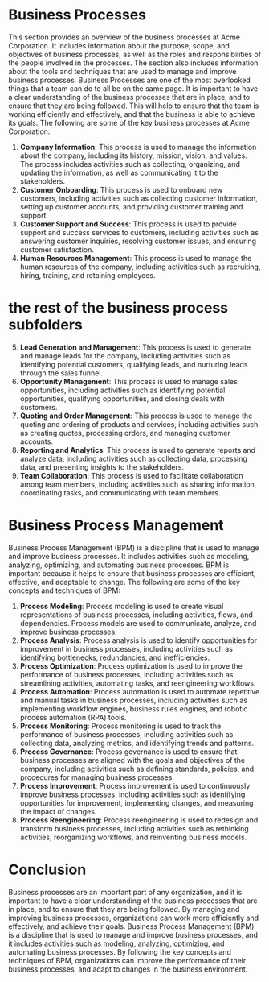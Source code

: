 # Business Processes

This section provides an overview of the business processes at Acme Corporation. It includes information about the purpose, scope, and objectives of business processes, as well as the roles and responsibilities of the people involved in the processes. The section also includes information about the tools and techniques that are used to manage and improve business processes. Business Processes are one of the most overlooked things that a team can do to all be on the same page. It is important to have a clear understanding of the business processes that are in place, and to ensure that they are being followed. This will help to ensure that the team is working efficiently and effectively, and that the business is able to achieve its goals. The following are some of the key business processes at Acme Corporation:

1. **Company Information**: This process is used to manage the information about the company, including its history, mission, vision, and values. The process includes activities such as collecting, organizing, and updating the information, as well as communicating it to the stakeholders.
2. **Customer Onboarding**: This process is used to onboard new customers, including activities such as collecting customer information, setting up customer accounts, and providing customer training and support.
3. **Customer Support and Success**: This process is used to provide support and success services to customers, including activities such as answering customer inquiries, resolving customer issues, and ensuring customer satisfaction.
4. **Human Resources Management**: This process is used to manage the human resources of the company, including activities such as recruiting, hiring, training, and retaining employees.

# the rest of the business process subfolders

5. **Lead Generation and Management**: This process is used to generate and manage leads for the company, including activities such as identifying potential customers, qualifying leads, and nurturing leads through the sales funnel.
6. **Opportunity Management**: This process is used to manage sales opportunities, including activities such as identifying potential opportunities, qualifying opportunities, and closing deals with customers.
7. **Quoting and Order Management**: This process is used to manage the quoting and ordering of products and services, including activities such as creating quotes, processing orders, and managing customer accounts.
8. **Reporting and Analytics**: This process is used to generate reports and analyze data, including activities such as collecting data, processing data, and presenting insights to the stakeholders.
9. **Team Collaboration**: This process is used to facilitate collaboration among team members, including activities such as sharing information, coordinating tasks, and communicating with team members.

# Business Process Management

Business Process Management (BPM) is a discipline that is used to manage and improve business processes. It includes activities such as modeling, analyzing, optimizing, and automating business processes. BPM is important because it helps to ensure that business processes are efficient, effective, and adaptable to change. The following are some of the key concepts and techniques of BPM:

1. **Process Modeling**: Process modeling is used to create visual representations of business processes, including activities, flows, and dependencies. Process models are used to communicate, analyze, and improve business processes.
2. **Process Analysis**: Process analysis is used to identify opportunities for improvement in business processes, including activities such as identifying bottlenecks, redundancies, and inefficiencies.
3. **Process Optimization**: Process optimization is used to improve the performance of business processes, including activities such as streamlining activities, automating tasks, and reengineering workflows.
4. **Process Automation**: Process automation is used to automate repetitive and manual tasks in business processes, including activities such as implementing workflow engines, business rules engines, and robotic process automation (RPA) tools.
5. **Process Monitoring**: Process monitoring is used to track the performance of business processes, including activities such as collecting data, analyzing metrics, and identifying trends and patterns.
6. **Process Governance**: Process governance is used to ensure that business processes are aligned with the goals and objectives of the company, including activities such as defining standards, policies, and procedures for managing business processes.
7. **Process Improvement**: Process improvement is used to continuously improve business processes, including activities such as identifying opportunities for improvement, implementing changes, and measuring the impact of changes.
8. **Process Reengineering**: Process reengineering is used to redesign and transform business processes, including activities such as rethinking activities, reorganizing workflows, and reinventing business models.

# Conclusion

Business processes are an important part of any organization, and it is important to have a clear understanding of the business processes that are in place, and to ensure that they are being followed. By managing and improving business processes, organizations can work more efficiently and effectively, and achieve their goals. Business Process Management (BPM) is a discipline that is used to manage and improve business processes, and it includes activities such as modeling, analyzing, optimizing, and automating business processes. By following the key concepts and techniques of BPM, organizations can improve the performance of their business processes, and adapt to changes in the business environment.
